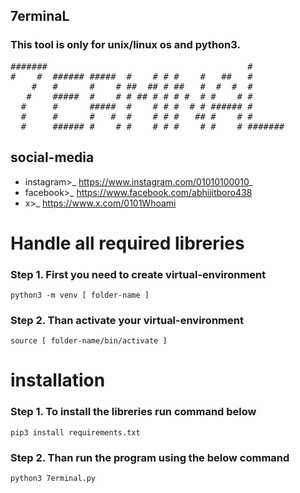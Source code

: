 ## 7erminaL
### This tool is only for unix/linux os and python3.
<pre>
#######                                      #       
#    #  ###### #####  #    # # #    #   ##   #       
    #   #      #    # ##  ## # ##   #  #  #  #       
   #    #####  #    # # ## # # # #  # #    # #       
  #     #      #####  #    # # #  # # ###### #       
  #     #      #   #  #    # # #   ## #    # #       
  #     ###### #    # #    # # #    # #    # #######
</pre>

## social-media
  - instagram>_ https://www.instagram.com/01010100010_
  - facebook>_ https://www.facebook.com/abhijitboro438
  - x>_ https://www.x.com/0101Whoami

# Handle all required libreries
### Step 1. First you need to create virtual-environment
   ```
   python3 -m venv [ folder-name ]
   ```
### Step 2. Than activate your virtual-environment
   ```
   source [ folder-name/bin/activate ]
   ```
# installation
### Step 1. To install the libreries run command below
  ```
  pip3 install requirements.txt
  ```

### Step 2. Than run the program using the below command
  ```
  python3 7erminal.py
  ```